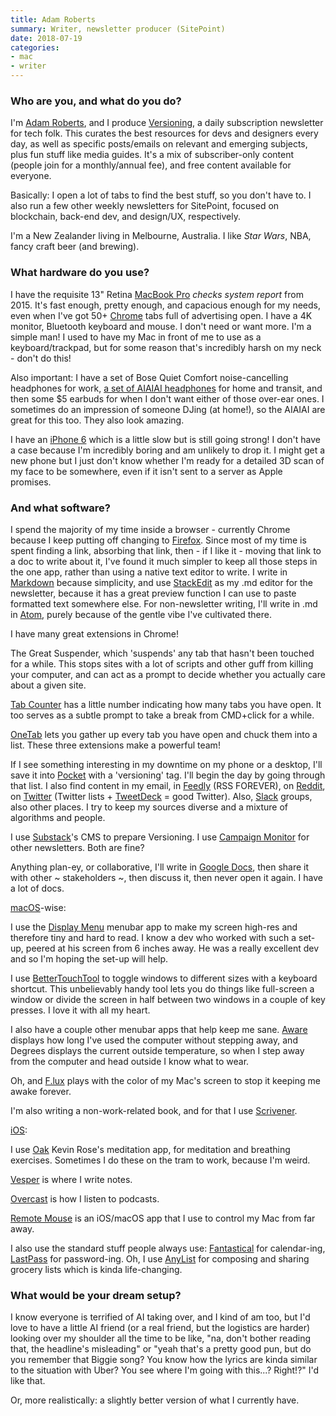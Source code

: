 ```yaml
---
title: Adam Roberts
summary: Writer, newsletter producer (SitePoint)
date: 2018-07-19
categories:
- mac
- writer
---
```


### Who are you, and what do you do?

I'm [Adam Roberts](https://twitter.com/Adam__Roberts "Adam's Twitter account."), and I produce [Versioning](https://versioning.substack.com/membership#about "Adam's tech newsletter."), a daily subscription newsletter for tech folk. This curates the best resources for devs and designers every day, as well as specific posts/emails on relevant and emerging subjects, plus fun stuff like media guides. It's a mix of subscriber-only content (people join for a monthly/annual fee), and free content available for everyone.

Basically: I open a lot of tabs to find the best stuff, so you don't have to. I also run a few other weekly newsletters for SitePoint, focused on blockchain, back-end dev, and design/UX, respectively.

I'm a New Zealander living in Melbourne, Australia. I like _Star Wars_, NBA, fancy craft beer (and brewing).

### What hardware do you use?

I have the requisite 13" Retina [MacBook Pro][macbook-pro] *checks system report* from 2015. It's fast enough, pretty enough, and capacious enough for my needs, even when I've got 50+ [Chrome][] tabs full of advertising open. I have a 4K monitor, Bluetooth keyboard and mouse. I don't need or want more. I'm a simple man! I used to have my Mac in front of me to use as a keyboard/trackpad, but for some reason that's incredibly harsh on my neck - don't do this!

Also important: I have a set of Bose Quiet Comfort noise-cancelling headphones for work, [a set of AIAIAI headphones][tma-2] for home and transit, and then some $5 earbuds for when I don't want either of those over-ear ones. I sometimes do an impression of someone DJing (at home!), so the AIAIAI are great for this too. They also look amazing.

I have an [iPhone 6][iphone-6] which is a little slow but is still going strong! I don't have a case because I'm incredibly boring and am unlikely to drop it. I might get a new phone but I just don't know whether I'm ready for a detailed 3D scan of my face to be somewhere, even if it isn't sent to a server as Apple promises.

### And what software?

I spend the majority of my time inside a browser - currently Chrome because I keep putting off changing to [Firefox][]. Since most of my time is spent finding a link, absorbing that link, then - if I like it - moving that link to a doc to write about it, I've found it much simpler to keep all those steps in the one app, rather than using a native text editor to write. I write in [Markdown][] because simplicity, and use [StackEdit][] as my .md editor for the newsletter, because it has a great preview function I can use to paste formatted text somewhere else. For non-newsletter writing, I'll write in .md in [Atom][], purely because of the gentle vibe I've cultivated there.

I have many great extensions in Chrome!

The Great Suspender, which 'suspends' any tab that hasn't been touched for a while. This stops sites with a lot of scripts and other guff from killing your computer, and can act as a prompt to decide whether you actually care about a given site.

[Tab Counter][tab-counter] has a little number indicating how many tabs you have open. It too serves as a subtle prompt to take a break from CMD+click for a while.

[OneTab][] lets you gather up every tab you have open and chuck them into a list. These three extensions make a powerful team!

If I see something interesting in my downtime on my phone or a desktop, I'll save it into [Pocket][] with a 'versioning' tag. I'll begin the day by going through that list. I also find content in my email, in [Feedly][] (RSS FOREVER), on [Reddit][], on [Twitter][] (Twitter lists + [TweetDeck][] = good Twitter). Also, [Slack][] groups, also other places. I try to keep my sources diverse and a mixture of algorithms and people.

I use [Substack][]'s CMS to prepare Versioning. I use [Campaign Monitor][campaign-monitor] for other newsletters. Both are fine?

Anything plan-ey, or collaborative, I'll write in [Google Docs][google-docs], then share it with other ~ stakeholders ~, then discuss it, then never open it again. I have a lot of docs.

[macOS][]-wise:

I use the [Display Menu][display-menu] menubar app to make my screen high-res and therefore tiny and hard to read. I know a dev who worked with such a set-up, peered at his screen from 6 inches away. He was a really excellent dev and so I'm hoping the set-up will help.

I use [BetterTouchTool][] to toggle windows to different sizes with a keyboard shortcut. This unbelievably handy tool lets you do things like full-screen a window or divide the screen in half between two windows in a couple of key presses. I love it with all my heart.

I also have a couple other menubar apps that help keep me sane. [Aware][] displays how long I've used the computer without stepping away, and Degrees displays the current outside temperature, so when I step away from the computer and head outside I know what to wear.

Oh, and [F.lux][] plays with the color of my Mac's screen to stop it keeping me awake forever.

I'm also writing a non-work-related book, and for that I use [Scrivener][]. 

[iOS][]:

I use [Oak][oak-ios] Kevin Rose's meditation app, for meditation and breathing exercises. Sometimes I do these on the tram to work, because I'm weird.

[Vesper][vesper-ios] is where I write notes.

[Overcast][overcast-ios] is how I listen to podcasts.

[Remote Mouse][remote-mouse] is an iOS/macOS app that I use to control my Mac from far away.

I also use the standard stuff people always use: [Fantastical][fantastical] for calendar-ing, [LastPass][] for password-ing. Oh, I use [AnyList][] for composing and sharing grocery lists which is kinda life-changing.

### What would be your dream setup?

I know everyone is terrified of AI taking over, and I kind of am too, but I'd love to have a little AI friend (or a real friend, but the logistics are harder) looking over my shoulder all the time to be like, "na, don't bother reading that, the headline's misleading" or "yeah that's a pretty good pun, but do you remember that Biggie song? You know how the lyrics are kinda similar to the situation with Uber? You see where I'm going with this...? Right!?" I'd like that.

Or, more realistically: a slightly better version of what I currently have.

[anylist]: http://web.archive.org/web/20230514203438/https://www.anylist.com/ "A shopping list service."
[atom]: https://github.blog/2022-06-08-sunsetting-atom/ "A text editor based on web technology."
[aware]: https://apps.apple.com/us/app/aware/id1082170746 "A Mac app for timing your computer use."
[bettertouchtool]: https://www.boastr.net/ "Mac software to add custom multi-touch gestures."
[campaign-monitor]: https://www.campaignmonitor.com/ "An email newsletter service."
[chrome]: https://www.google.com/intl/en/chrome/ "A WebKit-based browser, where each tab runs in its own thread."
[display-menu]: https://apps.apple.com/au/app/display-menu/id549083868 "A macOS menu bar app for switching screen resolutions."
[f.lux]: https://justgetflux.com/ "A tool to make the colour of your screen adapt to the current time of day."
[fantastical]: https://flexibits.com/fantastical "A calendaring app for the Mac."
[feedly]: https://feedly.com/ "A feed reader."
[firefox]: https://www.mozilla.org/en-US/firefox/new/ "A cross-platform open-source web browser."
[google-docs]: https://en.wikipedia.org/wiki/Google_Docs "A web-based office suite."
[ios]: https://www.apple.com/ios/ios-16/ "A mobile operating system."
[iphone-6]: https://en.wikipedia.org/wiki/IPhone_6 "A smartphone."
[lastpass]: https://www.lastpass.com/ "A password manager."
[macbook-pro]: https://www.apple.com/macbook-pro/ "A laptop."
[macos]: https://en.wikipedia.org/wiki/MacOS "An operating system for Mac hardware."
[markdown]: https://daringfireball.net/projects/markdown/ "An email-like format for marking up text."
[oak-ios]: https://apps.apple.com/us/app/oak-meditation-breathing/id1210209691 "A meditation app."
[onetab]: https://chrome.google.com/webstore/detail/onetab/chphlpgkkbolifaimnlloiipkdnihall "A Chrome extension for taking open tabs and putting them in a list."
[overcast-ios]: https://apps.apple.com/us/app/overcast-podcast-player/id888422857 "A podcast app."
[pocket]: https://getpocket.com/en/ "A service for storing links to look at later on."
[reddit]: https://www.reddit.com/?rdt=46296 "A messageboard service."
[remote-mouse]: http://web.archive.org/web/20221213181052/https://www.remotemouse.net/ "Software to use your iPhone as a mouse for your Mac."
[scrivener]: http://web.archive.org/web/20190626125457/http://www.literatureandlatte.com:80/scrivener.php? "A Mac text editor aimed at writers."
[slack]: https://slack.com/intl/ja-jp/ "A collaboration service."
[stackedit]: https://stackedit.io/ "A browser-based Markdown editor."
[substack]: https://substack.com/ "A paid newsletter service."
[tab-counter]: http://web.archive.org/web/20210621141933/https://chrome.google.com/webstore/detail/tab-counter/feeoiklfggbaibpdhkkngbpkppdmcjal?hl=en "A Chrome extension that shows how many tabs you have open."
[tma-2]: https://aiaiai.audio/headphones/tma-2 "Modular headphones."
[tweetdeck]: https://about.twitter.com/en/products/tweetdeck "A multi-column Twitter client."
[twitter]: http://web.archive.org/web/20230525035323/https://twitter.com/ "An online micro-blogging platform."
[vesper-ios]: https://apps.apple.com/au/app/vesper/id655895325 "A note-taking app."

